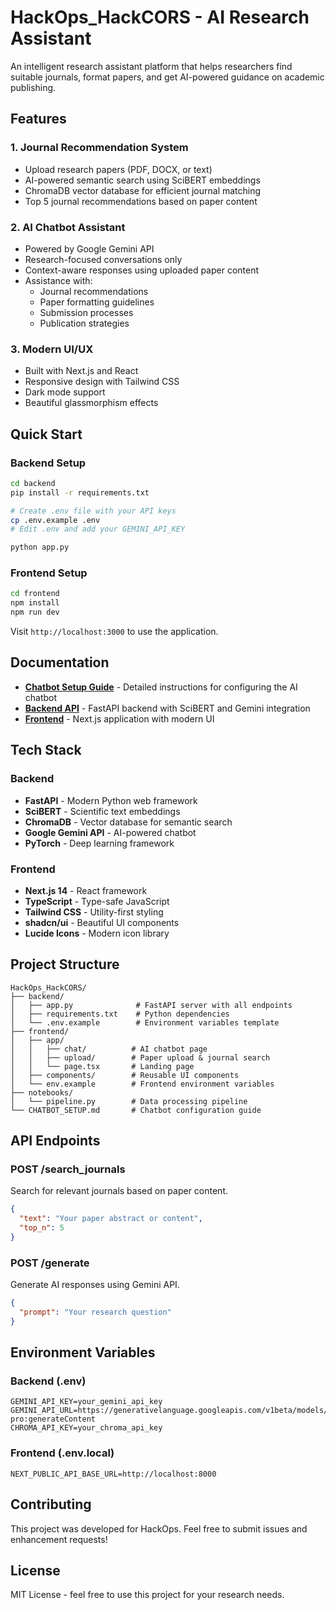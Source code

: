 # HackOps_HackCORS - AI Research Assistant

An intelligent research assistant platform that helps researchers find suitable journals, format papers, and get AI-powered guidance on academic publishing.

## Features

### 1. **Journal Recommendation System**
- Upload research papers (PDF, DOCX, or text)
- AI-powered semantic search using SciBERT embeddings
- ChromaDB vector database for efficient journal matching
- Top 5 journal recommendations based on paper content

### 2. **AI Chatbot Assistant**
- Powered by Google Gemini API
- Research-focused conversations only
- Context-aware responses using uploaded paper content
- Assistance with:
  - Journal recommendations
  - Paper formatting guidelines
  - Submission processes
  - Publication strategies

### 3. **Modern UI/UX**
- Built with Next.js and React
- Responsive design with Tailwind CSS
- Dark mode support
- Beautiful glassmorphism effects

## Quick Start

### Backend Setup
```bash
cd backend
pip install -r requirements.txt

# Create .env file with your API keys
cp .env.example .env
# Edit .env and add your GEMINI_API_KEY

python app.py
```

### Frontend Setup
```bash
cd frontend
npm install
npm run dev
```

Visit `http://localhost:3000` to use the application.

## Documentation

- **[Chatbot Setup Guide](./CHATBOT_SETUP.md)** - Detailed instructions for configuring the AI chatbot
- **[Backend API](./backend/app.py)** - FastAPI backend with SciBERT and Gemini integration
- **[Frontend](./frontend/)** - Next.js application with modern UI

## Tech Stack

### Backend
- **FastAPI** - Modern Python web framework
- **SciBERT** - Scientific text embeddings
- **ChromaDB** - Vector database for semantic search
- **Google Gemini API** - AI-powered chatbot
- **PyTorch** - Deep learning framework

### Frontend
- **Next.js 14** - React framework
- **TypeScript** - Type-safe JavaScript
- **Tailwind CSS** - Utility-first styling
- **shadcn/ui** - Beautiful UI components
- **Lucide Icons** - Modern icon library

## Project Structure
```
HackOps_HackCORS/
├── backend/
│   ├── app.py              # FastAPI server with all endpoints
│   ├── requirements.txt    # Python dependencies
│   └── .env.example        # Environment variables template
├── frontend/
│   ├── app/
│   │   ├── chat/          # AI chatbot page
│   │   ├── upload/        # Paper upload & journal search
│   │   └── page.tsx       # Landing page
│   ├── components/        # Reusable UI components
│   └── env.example        # Frontend environment variables
├── notebooks/
│   └── pipeline.py        # Data processing pipeline
└── CHATBOT_SETUP.md       # Chatbot configuration guide
```

## API Endpoints

### POST /search_journals
Search for relevant journals based on paper content.
```json
{
  "text": "Your paper abstract or content",
  "top_n": 5
}
```

### POST /generate
Generate AI responses using Gemini API.
```json
{
  "prompt": "Your research question"
}
```

## Environment Variables

### Backend (.env)
```env
GEMINI_API_KEY=your_gemini_api_key
GEMINI_API_URL=https://generativelanguage.googleapis.com/v1beta/models/gemini-pro:generateContent
CHROMA_API_KEY=your_chroma_api_key
```

### Frontend (.env.local)
```env
NEXT_PUBLIC_API_BASE_URL=http://localhost:8000
```

## Contributing

This project was developed for HackOps. Feel free to submit issues and enhancement requests!

## License

MIT License - feel free to use this project for your research needs.
